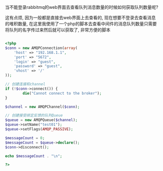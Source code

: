 
当不能登录rabbitmq的web界面去查看队列消息数量的时候如何获取队列数量呢?

这有点烦, 因为一般都是直接去web界面上去查看的, 现在想要不登录去查看消息的堆积数量, 在这里我使用了一个php的脚本去查看中间件的消息队列数量只需要将队列的名字传过来然后就可以获取了, 非常方便的脚本

```php

<?php
$conn = new AMQPConnection(array(
    'host' => "192.168.1.1",
    'port' => "5672",
    'login' => "guest",
    'password' => "guest",
    'vhost' => '/'
));

// 创建连接和channel
if (!$conn->connect()) {
        die("Cannot connect to the broker");
}

$channel = new AMQPChannel($conn);

// 创建接受绑定反馈的队列Queue
$queue = new AMQPQueue($channel);
$queue->setName("test01");
$queue->setFlags(AMQP_PASSIVE);

$messageCount = 0;
$messageCount = $queue->declare();
$conn->disconnect();

echo $messageCount . "\n";

?>
```
